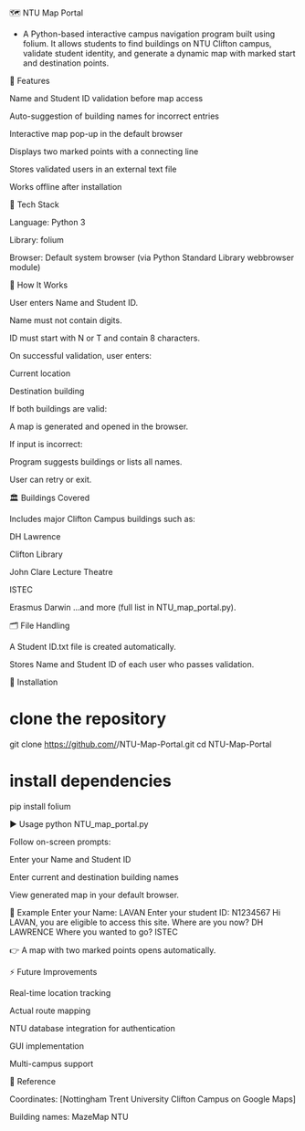 🗺️ NTU Map Portal

- A Python-based interactive campus navigation program built using folium. It allows students to find buildings on NTU Clifton campus, validate student identity, and generate a dynamic map with marked start and destination points.

📌 Features

Name and Student ID validation before map access

Auto-suggestion of building names for incorrect entries

Interactive map pop-up in the default browser

Displays two marked points with a connecting line

Stores validated users in an external text file

Works offline after installation

🧰 Tech Stack

Language: Python 3

Library: folium

Browser: Default system browser (via Python Standard Library webbrowser module)

🧭 How It Works

User enters Name and Student ID.

Name must not contain digits.

ID must start with N or T and contain 8 characters.

On successful validation, user enters:

Current location

Destination building

If both buildings are valid:

A map is generated and opened in the browser.

If input is incorrect:

Program suggests buildings or lists all names.

User can retry or exit.

🏛️ Buildings Covered

Includes major Clifton Campus buildings such as:

DH Lawrence

Clifton Library

John Clare Lecture Theatre

ISTEC

Erasmus Darwin
…and more (full list in NTU_map_portal.py).

🗂️ File Handling

A Student ID.txt file is created automatically.

Stores Name and Student ID of each user who passes validation.

🧪 Installation
# clone the repository
git clone https://github.com/<your-username>/NTU-Map-Portal.git
cd NTU-Map-Portal

# install dependencies
pip install folium

▶️ Usage
python NTU_map_portal.py


Follow on-screen prompts:

Enter your Name and Student ID

Enter current and destination building names

View generated map in your default browser.

🧭 Example
Enter your Name: LAVAN
Enter your student ID: N1234567
Hi LAVAN, you are eligible to access this site.
Where are you now? DH LAWRENCE
Where you wanted to go? ISTEC


👉 A map with two marked points opens automatically.

⚡ Future Improvements

Real-time location tracking

Actual route mapping

NTU database integration for authentication

GUI implementation

Multi-campus support

📝 Reference

Coordinates: [Nottingham Trent University Clifton Campus on Google Maps]

Building names: MazeMap NTU
